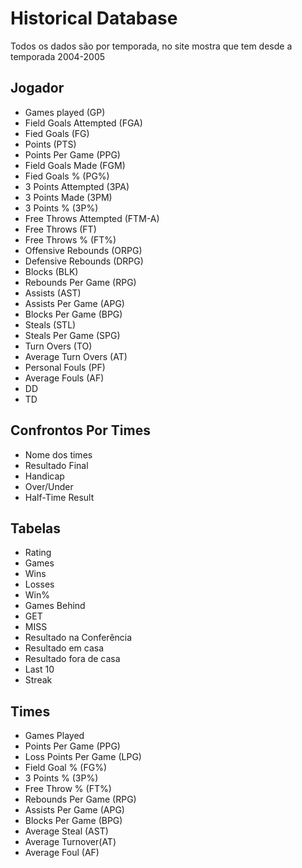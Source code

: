 # Historical Database

Todos os dados são por temporada, no site mostra que tem desde a temporada 2004-2005

## Jogador

- Games played (GP)
- Field Goals Attempted (FGA)
- Fied Goals (FG)
- Points (PTS)
- Points Per Game (PPG)
- Field Goals Made (FGM)
- Fied Goals % (PG%)
- 3 Points Attempted (3PA)
- 3 Points Made (3PM)
- 3 Points % (3P%)
- Free Throws Attempted (FTM-A)
- Free Throws (FT)
- Free Throws % (FT%)
- Offensive Rebounds (ORPG)
- Defensive Rebounds (DRPG)
- Blocks (BLK)
- Rebounds Per Game (RPG)
- Assists (AST)
- Assists Per Game (APG)
- Blocks Per Game (BPG)
- Steals (STL)
- Steals Per Game (SPG)
- Turn Overs (TO)
- Average Turn Overs (AT)
- Personal Fouls (PF)
- Average Fouls (AF)
- DD
- TD

## Confrontos Por Times

- Nome dos times
- Resultado Final
- Handicap
- Over/Under
- Half-Time Result

## Tabelas

- Rating
- Games
- Wins
- Losses
- Win%
- Games Behind
- GET
- MISS
- Resultado na Conferência
- Resultado em casa
- Resultado fora de casa
- Last 10
- Streak

## Times

- Games Played
- Points Per Game (PPG)
- Loss Points Per Game (LPG)
- Field Goal % (FG%)
- 3 Points % (3P%)
- Free Throw % (FT%)
- Rebounds Per Game (RPG)
- Assists Per Game (APG)
- Blocks Per Game (BPG)
- Average Steal (AST)
- Average Turnover(AT)
- Average Foul (AF)
